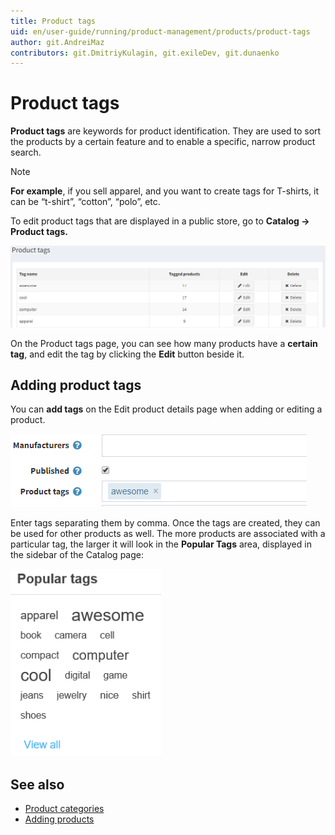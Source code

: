 ```yaml
---
title: Product tags
uid: en/user-guide/running/product-management/products/product-tags
author: git.AndreiMaz
contributors: git.DmitriyKulagin, git.exileDev, git.dunaenko
---
```

# Product tags

**Product tags** are keywords for product identification. They are used to sort the products by a certain feature and to enable a specific, narrow product search.

> [!NOTE]
  > **For example**, if you sell apparel, and you want to create tags for T-shirts, it can be “t-shirt”, “cotton”, “polo”, etc.

To edit product tags that are displayed in a public store, go to **Catalog → Product tags.**

![Product tags](_static/product-tags/product_tags.png)

On the Product tags page, you can see how many products have a **certain tag**, and edit the tag by clicking the **Edit** button beside it.

## Adding product tags

You can **add tags** on the Edit product details page when adding or editing a product.

![add tags](_static/product-tags/product_tags2.png)

Enter tags separating them by comma. Once the tags are created, they can be used for other products as well. The more products are associated with a particular tag, the larger it will look in the **Popular Tags** area, displayed in the sidebar of the Catalog page:

![Popular Tags](_static/product-tags/popular_tags.png)

## See also

* [Product categories](xref:en/user-guide/running/product-management/categories)
* [Adding products](xref:en/user-guide/running/product-management/products/adding-products/index)
